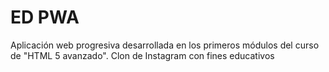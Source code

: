 # ED PWA

Aplicación web progresiva desarrollada en los primeros módulos del curso de "HTML 5 avanzado".
Clon de Instagram con fines educativos

